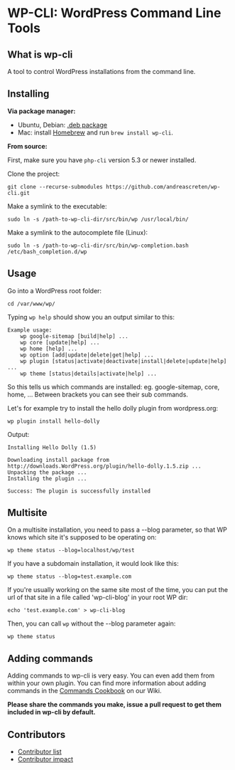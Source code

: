 WP-CLI: WordPress Command Line Tools
============================

What is wp-cli
--------------

A tool to control WordPress installations from the command line.

Installing
----------

**Via package manager:**

* Ubuntu, Debian: [.deb package](https://github.com/downloads/andreascreten/wp-cli/wp-cli_0.1.deb)
* Mac: install [Homebrew](http://mxcl.github.com/homebrew/) and run `brew install wp-cli`.

**From source:**

First, make sure you have `php-cli` version 5.3 or newer installed.

Clone the project:

```
git clone --recurse-submodules https://github.com/andreascreten/wp-cli.git
```

Make a symlink to the executable:

```
sudo ln -s /path-to-wp-cli-dir/src/bin/wp /usr/local/bin/
```

Make a symlink to the autocomplete file (Linux):

```
sudo ln -s /path-to-wp-cli-dir/src/bin/wp-completion.bash /etc/bash_completion.d/wp
```

Usage
-----

Go into a WordPress root folder:

```
cd /var/www/wp/
```

Typing `wp help` should show you an output similar to this:

```
Example usage:
	wp google-sitemap [build|help] ...
	wp core [update|help] ...
	wp home [help] ...
	wp option [add|update|delete|get|help] ...
	wp plugin [status|activate|deactivate|install|delete|update|help] ...
	wp theme [status|details|activate|help] ...
```

So this tells us which commands are installed: eg. google-sitemap, core, home, ...
Between brackets you can see their sub commands. 

Let's for example try to install the hello dolly plugin from wordpress.org:

```
wp plugin install hello-dolly
```

Output:

```
Installing Hello Dolly (1.5)

Downloading install package from http://downloads.WordPress.org/plugin/hello-dolly.1.5.zip ...
Unpacking the package ...
Installing the plugin ...

Success: The plugin is successfully installed
```

Multisite
---------

On a multisite installation, you need to pass a --blog parameter, so that WP knows which site it's supposed to be operating on:

```
wp theme status --blog=localhost/wp/test
```

If you have a subdomain installation, it would look like this:

```
wp theme status --blog=test.example.com
```

If you're usually working on the same site most of the time, you can put the url of that site in a file called 'wp-cli-blog' in your root WP dir:

```
echo 'test.example.com' > wp-cli-blog
```

Then, you can call `wp` without the --blog parameter again:

```
wp theme status
```

Adding commands
---------------

Adding commands to wp-cli is very easy. You can even add them from within your own plugin.
You can find more information about adding commands in the [Commands Cookbook](https://github.com/andreascreten/wp-cli/wiki/Commands-Cookbook) on our Wiki.

**Please share the commands you make, issue a pull request to get them included in wp-cli by default.**

Contributors
------------

- [Contributor list](https://github.com/andreascreten/wp-cli/contributors)
- [Contributor impact](https://github.com/andreascreten/wp-cli/graphs/impact)
